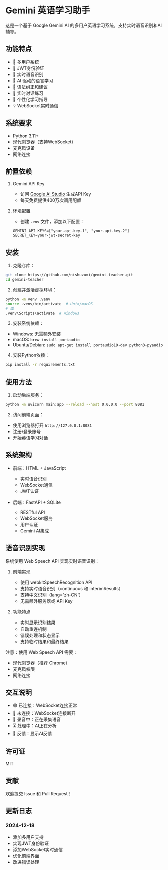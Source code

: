 # Gemini 英语学习助手

这是一个基于 Google Gemini AI 的多用户英语学习系统，支持实时语音识别和AI辅导。


## 功能特点

- 👥 多用户系统
- 🔐 JWT身份验证
- 🎤 实时语音识别
- 🤖 AI 驱动的语言学习
- 📝 语法纠正和建议
- 🔄 实时对话练习
- 🎯 个性化学习指导
- 💡 WebSocket实时通信

## 系统要求

- Python 3.11+
- 现代浏览器（支持WebSocket）
- 麦克风设备
- 网络连接

## 前置依赖

1. Gemini API Key
   - 访问 [Google AI Studio](https://aistudio.google.com/app/apikey) 生成API Key
   - 每天免费提供400万次调用配额

2. 环境配置
   - 创建 `.env` 文件，添加以下配置：
   ```
   GEMINI_API_KEYS=["your-api-key-1", "your-api-key-2"]
   SECRET_KEY=your-jwt-secret-key
   ```

## 安装

1. 克隆仓库：
```bash
git clone https://github.com/nishuzumi/gemini-teacher.git
cd gemini-teacher
```

2. 创建并激活虚拟环境：
```bash
python -m venv .venv
source .venv/bin/activate  # Unix/macOS
# 或
.venv\Scripts\activate  # Windows
```

3. 安装系统依赖：
- Windows: 无需额外安装
- macOS: `brew install portaudio`
- Ubuntu/Debian: `sudo apt-get install portaudio19-dev python3-pyaudio`

4. 安装Python依赖：
```bash
pip install -r requirements.txt
```

## 使用方法

1. 启动后端服务：
```bash
python -m uvicorn main:app --reload --host 0.0.0.0 --port 8081
```

2. 访问前端页面：
- 使用浏览器打开 `http://127.0.0.1:8081`
- 注册/登录账号
- 开始英语学习对话

## 系统架构

- 前端：HTML + JavaScript
  - 实时语音识别
  - WebSocket通信
  - JWT认证

- 后端：FastAPI + SQLite
  - RESTful API
  - WebSocket服务
  - 用户认证
  - Gemini AI集成

## 语音识别实现

系统使用 Web Speech API 实现实时语音识别：

1. 前端实现
   - 使用 webkitSpeechRecognition API
   - 支持实时语音识别（continuous 和 interimResults）
   - 支持中文识别（lang='zh-CN'）
   - 无需额外服务器或 API Key

2. 功能特点
   - 实时显示识别结果
   - 自动重连机制
   - 错误处理和状态显示
   - 支持临时结果和最终结果

注意：使用 Web Speech API 需要：
- 现代浏览器（推荐 Chrome）
- 麦克风权限
- 网络连接

## 交互说明

- 🟢 已连接：WebSocket连接正常
- 🔴 未连接：WebSocket连接断开
- 🎤 录音中：正在采集语音
- ⏳ 处理中：AI正在分析
- 💬 反馈：显示AI反馈

## 许可证

MIT

## 贡献

欢迎提交 Issue 和 Pull Request！

## 更新日志

### 2024-12-18
- 添加多用户支持
- 实现JWT身份验证
- 添加WebSocket实时通信
- 优化前端界面
- 改进错误处理
